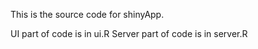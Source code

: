 This is the source code for shinyApp. 

UI part of code is in ui.R
Server part of code is in server.R


